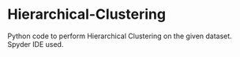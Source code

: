 # Hierarchical-Clustering
Python code to perform Hierarchical Clustering on the given dataset. Spyder IDE used.
